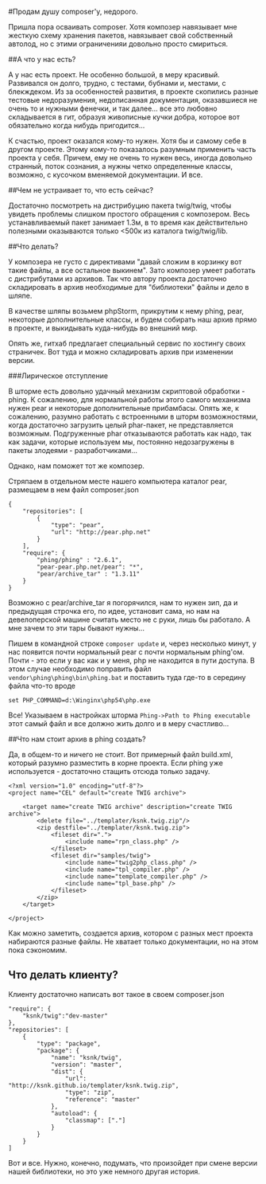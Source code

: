 #Продам душу composer'у, недорого.

Пришла пора осваивать composer. Хотя композер навязывает мне жесткую схему хранения пакетов, навязывает свой собственный автолод, но с этими ограниченияи довольно просто смириться.

##А что у нас есть?

А у нас есть проект. Не особенно большой, в меру красивый. Развивался он долго, трудно, с тестами, бубнами и, местами, с блекждеком. Из за особенностей развития, в проекте скопились разные тестовые недоразумения, недописанная документация, оказавшиеся не очень то и нужными фенечки, и так далее... все это любовно складывается в гит, образуя живописные кучки добра, которое вот обязательно когда нибудь пригодится...

К счастью, проект оказался кому-то нужен. Хотя бы и самому себе в другом проекте. Этому кому-то показалось разумным применить часть проекта у себя. Причем, ему не очень то нужен весь, иногда довольно странный, поток сознания, а нужны четко определенные классы, возможно, с кусочком вменяемой документации. И все.

##Чем не устраивает то, что есть сейчас?

Достаточно посмотреть на дистрибуцию пакета twig/twig, чтобы увидеть проблемы слишком простого обращения с композером. Весь устанавливаемый пакет занимает 1.3м, в то время как действительно полезными оказываются только <500к из каталога twig/twig/lib.

##Что делать?

У композера не густо с директивами "давай сложим в корзинку вот такие файлы, а все остальное выкинем". Зато композер умеет работать с дистрибутами из архивов. Так что автору проекта достаточно складировать в архив необходимые для "библиотеки" файлы и дело в шляпе.

В качестве шляпы возьмем phpStorm, прикрутим к нему phing, pear, некоторые дополнительные классы, и будем собирать наш архив прямо в проекте, и выкидывать куда-нибудь во внешний мир.

Опять же, гитхаб предлагает специальный сервис по хостингу своих страничек. Вот туда и можно складировать архив при изменении версии.

###Лирическое отступление

В шторме есть довольно удачный механизм скриптовой обработки - phing. К сожалению, для нормальной работы этого самого механизма нужен pear и некоторые дополнительные прибамбасы. Опять же, к сожалению, разумно работать с встроенными в шторм возможностями, когда достаточно загрузить целый phar-пакет, не представляется возможным. Подгруженные phar отказываются работать как надо, так как задачи, которые используем мы, постоянно недозагружены в пакеты злодеями - разработчиками...

Однако, нам поможет тот же композер.

Стряпаем в отдельном месте нашего компьютера каталог pear, размещаем в нем файл composer.json

    {
        "repositories": [
            {
                "type": "pear",
                "url": "http://pear.php.net"
            }
        ],
        "require": {
            "phing/phing" : "2.6.1",
            "pear-pear.php.net/pear": "*",
            "pear/archive_tar" : "1.3.11"
        }
    }

Возможно с pear/archive_tar я погорячился, нам то нужен зип, да и предыдущая строчка его, по идее, установит сама, но нам на девелоперской машине считать место не с руки, лишь бы работало. А мне зачем то эти тары бывают нужны...

Пишем в командной строке `composer update` и, через несколько минут, у нас появится почти нормальный pear с почти нормальным phing'ом. Почти - это если у вас как и у меня, php не находится в пути доступа. В этом случае необходимо поправить файл
`vendor\phing\phing\bin\phing.bat` и поставить туда где-то в середину файла что-то вроде

    set PHP_COMMAND=d:\Winginx\php54\php.exe

Все! Указываем в настройках шторма `Phing->Path to Phing executable` этот самый файл и все должно жить долго и в меру счастливо...

##Что нам стоит архив в phing создать?

Да, в общем-то и ничего не стоит. Вот примерный файл build.xml, который разумно разместить в корне проекта. Если phing уже используется - достаточно стащить отсюда только задачу.

    <?xml version="1.0" encoding="utf-8"?>
    <project name="CEL" default="create TWIG archive">

        <target name="create TWIG archive" description="create TWIG archive">
            <delete file="../templater/ksnk.twig.zip"/>
            <zip destfile="../templater/ksnk.twig.zip">
                <fileset dir=".">
                    <include name="rpn_class.php" />
                </fileset>
                <fileset dir="samples/twig">
                    <include name="twig2php_class.php" />
                    <include name="tpl_compiler.php" />
                    <include name="template_compiler.php" />
                    <include name="tpl_base.php" />
                </fileset>
            </zip>
        </target>

    </project>

Как можно заметить, создается архив, котором с разных мест проекта набираются разные файлы. Не хватает только документации, но на этом пока сэкономим.

## Что делать клиенту?

Клиенту достаточно написать вот такое в своем composer.json

    "require": {
        "ksnk/twig":"dev-master"
    },
    "repositories": [
        {
            "type": "package",
            "package": {
                "name": "ksnk/twig",
                "version": "master",
                "dist": {
                    "url": "http://ksnk.github.io/templater/ksnk.twig.zip",
                    "type": "zip",
                    "reference": "master"
                },
                "autoload": {
                    "classmap": ["."]
                }
            }
        }
    ]

Вот и все. Нужно, конечно, подумать, что произойдет при смене версии нашей библиотеки, но это уже немного другая история.